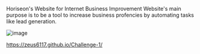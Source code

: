 Horiseon's Website for Internet Business Improvement
Website's main purpose is to be a tool to increase business profencies by automating tasks like lead generation.

![image](https://user-images.githubusercontent.com/96736562/153641189-72244e7f-dab3-4284-9f61-228a641f218f.png)

https://zeus6117.github.io/Challenge-1/
